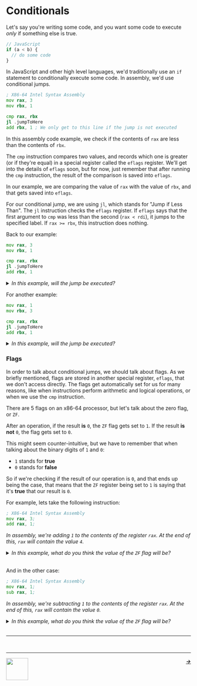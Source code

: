 # Conditionals

Let's say you're writing some code, and you want some code to execute _only_ if something else is true.

```js
// JavaScript
if (a < b) {
  // do some code
}
```

In JavaScript and other high level languages, we'd traditionally use an `if` statement to conditionally execute some code. In assembly, we'd use conditional jumps.

```asm
; X86-64 Intel Syntax Assembly
mov rax, 3
mov rbx, 1

cmp rax, rbx
jl .jumpToHere
add rbx, 1 ; We only get to this line if the jump is not executed
```

In this assembly code example, we check if the contents of `rax` are less than the contents of `rbx`.

The `cmp` instruction compares two values, and records which one is greater (or if they're equal) in a special register called the `eflags` register. We'll get into the details of `eflags` soon, but for now, just remember that after running the `cmp` instruction, the result of the comparison is saved into `eflags`.

In our example, we are comparing the value of `rax` with the value of `rbx`, and that gets saved into `eflags`.

For our conditional jump, we are using `jl`, which stands for "Jump if Less Than". The `jl` instruction checks the `eflags` register. If `eflags` says that the first argument to `cmp` was less than the second (`rax < rdi`), it jumps to the specified label. If `rax >= rbx`, this instruction does nothing.

Back to our example:

```asm
mov rax, 3
mov rbx, 1

cmp rax, rbx
jl .jumpToHere
add rbx, 1
```
<details>
<summary><i>In this example, will the jump be executed?</i></summary>

<br />
<i>The jump <strong>will not</strong> be executed, because the value of `rax` (`3`) is greater than the value of `rbx` (`1`).</i>

</details>

For another example:

```asm
mov rax, 1
mov rbx, 3

cmp rax, rbx
jl .jumpToHere
add rbx, 1
```
<details>
<summary><i>In this example, will the jump be executed?</i></summary>

<br />
<i>The jump <strong>will</strong> be executed, because the value of `rax` (`1`) is less than the value of `rbx` (`3`).</i>

</details>

### Flags

In order to talk about conditional jumps, we should talk about flags. As we briefly mentioned, flags are stored in another special register, `eflags`, that we don't access directly. The flags get automatically set for us for many reasons, like when instructions perform arithmetic and logical operations, or when we use the `cmp` instruction.

There are 5 flags on an x86-64 processor, but let's talk about the zero flag, or `ZF`.

After an operation, if the result **is** `0`, the `ZF` flag gets set to `1`. If the result **is not** `0`, the flag gets set to `0`.

This might seem counter-intuitive, but we have to remember that when talking about the binary digits of `1` and `0`:
- `1` stands for **true**
- `0` stands for **false**

So if we're checking if the result of our operation is `0`, and that ends up being the case, that means that the `ZF` register being set to `1` is saying that it's **true** that our result is `0`.

For example, lets take the following instruction:

```asm
; X86-64 Intel Syntax Assembly
mov rax, 3;
add rax, 1;
```
_In assembly, we're adding `1` to the contents of the register `rax`. At the end of this, `rax` will contain the value `4`._

<details>
<summary><i>In this example, what do you think the value of the <code>ZF</code> flag will be?</i></summary>

<br />
<i>Since the result of the proceeding arithmetic operation was <code>4</code>, <code>ZF</code> is <code>0</code>.</i>
</details>
<br />

And in the other case:

```asm
; X86-64 Intel Syntax Assembly
mov rax, 1;
sub rax, 1;
```
_In assembly, we're subtracting `1` to the contents of the register `rax`. At the end of this, `rax` will contain the value `0`._

<details>
<summary><i>In this example, what do you think the value of the <code>ZF</code> flag will be?</i></summary>

<br />
<i>Since the result of the proceeding arithmetic operation was <code>0</code>, <code>ZF</code> is <code>1</code>.</i>
</details>
<br />

---

<br />

---

<a href="/guide/writing-code/jumps.md">
  <picture>
    <source media="(prefers-color-scheme: dark)" srcset="https://cloud-5aq8uo1rv-hack-club-bot.vercel.app/0backd.png">
    <img align="left" width="60" src="https://cloud-5v3nvbscw-hack-club-bot.vercel.app/0backl.png" />
  </picture>
</a>

<p align="right">
  <em>
    <b>
      <a href="/guide/writing-code/instructions/.md">
         →
      </a>
    </b>
  </em>
</p>
